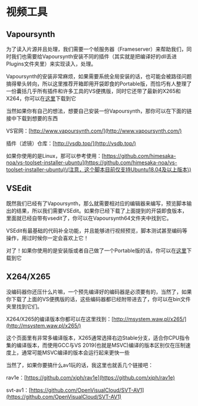 # 视频工具

## Vapoursynth

为了读入片源并且处理，我们需要一个帧服务器（Frameserver）来帮助我们，同时我们也需要给Vapoursynth安装不同的插件（其实就是把编译好的dll丢进Plugins文件夹里）来实现读入，处理。

Vapoursynth的安装非常麻烦，如果需要系统全局安装的话，也可能会被路径问题搞得晕头转向，所以这里推荐开箱即用开袋即食的Portable版，而恰巧有人整理了一份囊括几乎所有插件和许多工具的VS便携版，同时它还带了最新的X265和X264，你可以在[这里](https://github.com/theChaosCoder/vapoursynth-portable-FATPACK/releases)下载到它

当然如果你有自己的想法，想要自己安装一份Vapoursynth，那你可以在下面的链接中下载到想要的东西

VS官网：[http://www.vapoursynth.com/](http://www.vapoursynth.com/)

插件（滤镜）仓库：[http://vsdb.top/](http://vsdb.top/)

如果你使用的是Linux，那可以参考使用：[https://github.com/himesaka-noa/vs-toolset-installer-ubuntu](https://github.com/himesaka-noa/vs-toolset-installer-ubuntu)\(注意，这个脚本目前仅支持Ubuntu18.04及以上版本\)

## VSEdit

既然我们已经有了Vapoursynth，那么就需要相对应的编辑器来编写，预览脚本输出的结果，所以我们需要VSEdit。如果你已经下载了上面提到的开袋即食版本，里面就已经自带有vsedit了，你可以在Vapoursynth64文件夹中找到它。

VSEdit有最基础的代码补全功能，并且能够进行视频预览，脚本测试甚至编码等操作，用过时候你一定会喜欢上它！

对了！如果你使用的是安装版或者自己做了一个Portable版的话，你可以在[这里](https://bitbucket.org/mystery_keeper/vapoursynth-editor/downloads/)下载到它

## X264/X265

没编码器你还压什么片嘛，一个预先编译好的编码器是必须要有的，当然了，如果你下载了上面的VS便携版的话，这些编码器都已经附带进去了，你可以在bin文件夹里找到它们。

X264/X265的编译版本你都可以在这里找到：[http://msystem.waw.pl/x265/](http://msystem.waw.pl/x265/)

这个页面里有非常多编译版本，X265通常选择右边Stable分支，适合你CPU指令集的编译版本，而使用GCC与VS 2019\(也就是MSVC\)编译的版本区别仅在压制速度上，通常可能MSVC编译的版本会运行起来更快一些

当然了，如果你要搞什么av1玩的话，我这里也就丢几个链接吧：

rav1e：[https://github.com/xiph/rav1e](https://github.com/xiph/rav1e)

svt-av1：[https://github.com/OpenVisualCloud/SVT-AV1](https://github.com/OpenVisualCloud/SVT-AV1)

